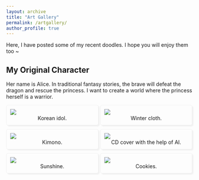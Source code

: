 ```yaml
---
layout: archive
title: "Art Gallery"
permalink: /artgallery/
author_profile: true
---
```


Here, I have posted some of my recent doodles. I hope you will enjoy them too ~



<style>
.blog_photo_album_grid {
  -webkit-column-count: 3;
  -webkit-column-gap: 10px;
  -webkit-column-fill: auto;
  -moz-column-count: 3;
  -moz-column-gap: 10px;
  -moz-column-fill: auto;
  column-count: 2;
  column-gap: 5px;
  column-fill: balance;
}

.blog_photo_album_block {
  background-color: none;
  display: block;
  padding: 10px;
  word-wrap: break-word;
  margin-bottom: 10px;
  -webkit-column-break-inside: avoid;
  -moz-column-break-inside: avoid;
  column-break-inside: avoid;
  border-style: solid; 
  border-width: 1px; 
  border-radius: 5px;
  border-color: #f0f0f0;
  box-shadow: 3px 3px 3px #f0f0f0;
}
</style>

## My Original Character

Her name is Alice. In traditional fantasy stories, the brave will defeat the dragon and rescue the princess. I want to create a world where the princess herself is a warrior.

<div class="blog_photo_album_grid">
  <div class="blog_photo_album_block"><img src="http://zyx45889.github.io/images/art/oc1.png"><div align="center"> <a> Korean idol. </a></div></div>
  <div class="blog_photo_album_block"><img src="http://zyx45889.github.io/images/art/oc2.png"><div align="center"> <a> Kimono. </a></div></div>
  <div class="blog_photo_album_block"><img src="http://zyx45889.github.io/images/art/oc3.png"><div align="center"> <a> Sunshine. </a></div></div>
  <div class="blog_photo_album_block"><img src="http://zyx45889.github.io/images/art/oc4.png"><div align="center"> <a> Winter cloth. </a></div></div>
  <div class="blog_photo_album_block"><img src="http://zyx45889.github.io/images/art/oc5.png"><div align="center"> <a> CD cover with the help of AI. </a></div></div>
  <div class="blog_photo_album_block"><img src="http://zyx45889.github.io/images/art/oc6.png"><div align="center"> <a> Cookies. </a></div></div>
 </div> 
 
</div>
